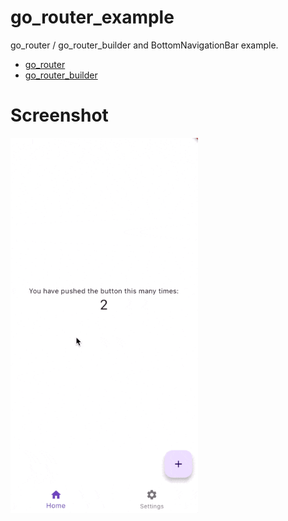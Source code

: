 # go_router_example
go_router / go_router_builder and BottomNavigationBar example.

- [go_router](https://pub.dev/packages/go_router)
- [go_router_builder](https://pub.dev/documentation/go_router_builder/latest/)

# Screenshot

<img src="art/screenshot.gif" width="300" />
